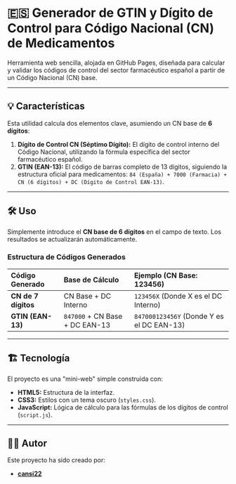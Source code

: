 # 🇪🇸 Generador de GTIN y Dígito de Control para Código Nacional (CN) de Medicamentos

Herramienta web sencilla, alojada en GitHub Pages, diseñada para calcular y validar los códigos de control del sector farmacéutico español a partir de un Código Nacional (CN) base.

---

## 💡 Características

Esta utilidad calcula dos elementos clave, asumiendo un CN base de **6 dígitos**:

1.  **Dígito de Control CN (Séptimo Dígito):** El dígito de control interno del Código Nacional, utilizando la fórmula específica del sector farmacéutico español.
2.  **GTIN (EAN-13):** El código de barras completo de 13 dígitos, siguiendo la estructura oficial para medicamentos: `84 (España) + 7000 (Farmacia) + CN (6 dígitos) + DC (Dígito de Control EAN-13)`.

---

## 🛠️ Uso

Simplemente introduce el **CN base de 6 dígitos** en el campo de texto. Los resultados se actualizarán automáticamente.

### Estructura de Códigos Generados

| Código Generado | Base de Cálculo | Ejemplo (CN Base: 123456) |
| :--- | :--- | :--- |
| **CN de 7 dígitos** | CN Base + DC Interno | `123456X` (Donde X es el DC Interno) |
| **GTIN (EAN-13)** | `847000` + CN Base + DC EAN-13 | `847000123456Y` (Donde Y es el DC EAN-13) |

---

## 🏗️ Tecnología

El proyecto es una "mini-web" simple construida con:

* **HTML5:** Estructura de la interfaz.
* **CSS3:** Estilos con un tema oscuro (`styles.css`).
* **JavaScript:** Lógica de cálculo para las fórmulas de los dígitos de control (`script.js`).

---

## 🧑‍💻 Autor

Este proyecto ha sido creado por:

* **[cansi22](https://github.com/cansi22)**
